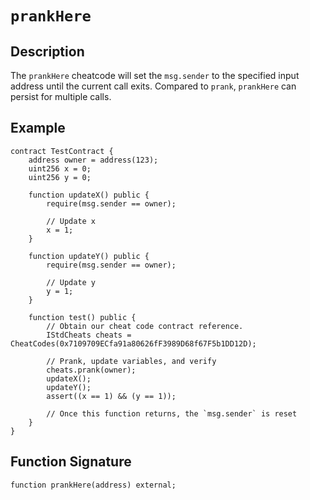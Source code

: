 # `prankHere`

## Description
The `prankHere` cheatcode will set the `msg.sender` to the specified input address until the current call exits. Compared
to `prank`, `prankHere` can persist for multiple calls. 

## Example
```solidity
contract TestContract {
    address owner = address(123);
    uint256 x = 0;
    uint256 y = 0;
    
    function updateX() public {
        require(msg.sender == owner);
    
        // Update x
        x = 1;
    }

    function updateY() public {
        require(msg.sender == owner);

        // Update y
        y = 1;
    }
    
    function test() public {
        // Obtain our cheat code contract reference.
        IStdCheats cheats = CheatCodes(0x7109709ECfa91a80626fF3989D68f67F5b1DD12D);
    
        // Prank, update variables, and verify
        cheats.prank(owner);
        updateX();
        updateY();
        assert((x == 1) && (y == 1));
        
        // Once this function returns, the `msg.sender` is reset
    }
}
```

## Function Signature
```solidity
function prankHere(address) external;
```